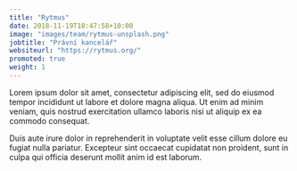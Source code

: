 ```yaml
---
title: "Rytmus"
date: 2018-11-19T10:47:58+10:00
image: "images/team/rytmus-unsplash.png"
jobtitle: "Právní kancelář"
websiteurl: "https://rytmus.org/"
promoted: true
weight: 1
---
```


Lorem ipsum dolor sit amet, consectetur adipiscing elit, sed do eiusmod tempor incididunt ut labore et dolore magna aliqua. Ut enim ad minim veniam, quis nostrud exercitation ullamco laboris nisi ut aliquip ex ea commodo consequat.

Duis aute irure dolor in reprehenderit in voluptate velit esse cillum dolore eu fugiat nulla pariatur. Excepteur sint occaecat cupidatat non proident, sunt in culpa qui officia deserunt mollit anim id est laborum.
